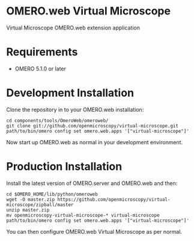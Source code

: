 OMERO.web Virtual Microscope
============================
Virtual Microscope OMERO.web extension application

Requirements
============

* OMERO 5.1.0 or later

Development Installation
========================

Clone the repository in to your OMERO.web installation:

    cd components/tools/OmeroWeb/omeroweb/
    git clone git://github.com/openmicroscopy/virtual-microscope.git
    path/to/bin/omero config set omero.web.apps '["virtual-microscope"]'

Now start up OMERO.web as normal in your development environment.

Production Installation
=======================

Install the latest version of OMERO.server and OMERO.web and then:

    cd $OMERO_HOME/lib/python/omeroweb
    wget -O master.zip https://github.com/openmicroscopy/virtual-microscope/zipball/master
    unzip master.zip
    mv openmicroscopy-virtual-microscope-* virtual-microscope
    path/to/bin/omero config set omero.web.apps '["virtual-microscope"]'

You can then configure OMERO.web Virtual Microscope as per normal.

